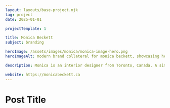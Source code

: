 ```yaml
---
layout: layouts/base-project.njk
tag: project
date: 2025-01-01

projectTemplate: 1

title: Monica Beckett
subject: branding

heroImage: /assets/images/monica/monica-image-hero.png
heroImageAlt: modern brand collateral for monica beckett, showcasing her logo on letterhead and pink business card

description: Monica is an interior designer from Toronto, Canada. A simple brand identity was created to live beside and help showcase her work when being presented within her portfolio. The new brand suits her clean style and approach to interior design, where she trys to create spaces that engage and incite interaction from its users. The logotype and layouts created are modular and can be adapted to whatever medium she uses them in. A custom website was created to help best showcase her work and to make sure she has a strong brand image on the web. 

website: https://monicabeckett.ca
---
```


# Post Title